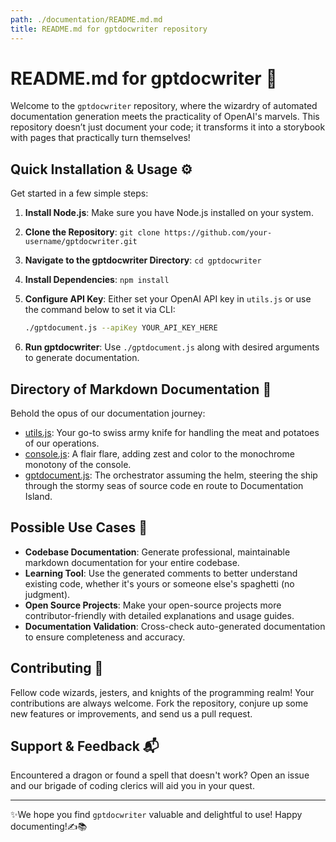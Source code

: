 ```yaml
---
path: ./documentation/README.md.md
title: README.md for gptdocwriter repository
---
```


# README.md for gptdocwriter 🚀

Welcome to the `gptdocwriter` repository, where the wizardry of automated documentation generation meets the practicality of OpenAI's marvels. This repository doesn’t just document your code; it transforms it into a storybook with pages that practically turn themselves!

## Quick Installation & Usage ⚙️

Get started in a few simple steps:

1. **Install Node.js**: Make sure you have Node.js installed on your system.
2. **Clone the Repository**: `git clone https://github.com/your-username/gptdocwriter.git`
3. **Navigate to the gptdocwriter Directory**: `cd gptdocwriter`
4. **Install Dependencies**: `npm install`
5. **Configure API Key**: Either set your OpenAI API key in `utils.js` or use the command below to set it via CLI:

   ```sh
   ./gptdocument.js --apiKey YOUR_API_KEY_HERE
   ```

6. **Run gptdocwriter**: Use `./gptdocument.js` along with desired arguments to generate documentation.

## Directory of Markdown Documentation 📁

Behold the opus of our documentation journey:

- [utils.js](./utils.js.md): Your go-to swiss army knife for handling the meat and potatoes of our operations.
- [console.js](./console.js.md): A flair flare, adding zest and color to the monochrome monotony of the console.
- [gptdocument.js](./gptdocument.js.md): The orchestrator assuming the helm, steering the ship through the stormy seas of source code en route to Documentation Island.

## Possible Use Cases 🎯

- **Codebase Documentation**: Generate professional, maintainable markdown documentation for your entire codebase.
- **Learning Tool**: Use the generated comments to better understand existing code, whether it's yours or someone else's spaghetti (no judgment).
- **Open Source Projects**: Make your open-source projects more contributor-friendly with detailed explanations and usage guides.
- **Documentation Validation**: Cross-check auto-generated documentation to ensure completeness and accuracy.

## Contributing 🤝

Fellow code wizards, jesters, and knights of the programming realm! Your contributions are always welcome. Fork the repository, conjure up some new features or improvements, and send us a pull request.

## Support & Feedback 📬

Encountered a dragon or found a spell that doesn't work? Open an issue and our brigade of coding clerics will aid you in your quest.

---

✨We hope you find `gptdocwriter` valuable and delightful to use! Happy documenting!✍️📚